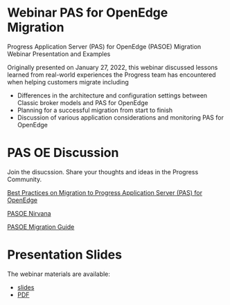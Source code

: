 # Webinar PAS for OpenEdge Migration
Progress Application Server (PAS) for OpenEdge (PASOE) Migration Webinar Presentation and Examples

Originally presented on January 27, 2022, this webinar discussed lessons learned from real-world experiences the Progress team has encountered when helping customers migrate including
- Differences in the architecture and configuration settings between Classic broker models and PAS for OpenEdge​
- Planning for a successful migration from start to finish​
- Discussion of various application considerations and monitoring PAS for OpenEdge​

# PAS OE Discussion
Join the disucssion.  Share your thoughts and ideas in the Progress Community.

[Best Practices on Migration to Progress Application Server (PAS) for OpenEdge](https://community.progress.com/s/question/0D54Q00009DFLW7SAP/january-27-best-practices-on-migration-to-progress-application-server-pas-for-openedge)

[PASOE Nirvana](https://community.progress.com/s/topic/0TO4Q000000gImPWAU/pasoe-nirvana)

[PASOE Migration Guide](https://community.progress.com/s/question/0D54Q00008hlGF3SAM/pas-for-openedge-guide-with-new-migration-guide)

# Presentation Slides
The webinar materials are available:
- [slides](presentation/slides)
- [PDF](presentation/2022_PASOE_Migration_BestPractices_webinar.pdf) 
